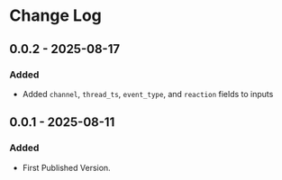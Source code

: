 # Change Log
## 0.0.2 - 2025-08-17
### Added
- Added `channel`, `thread_ts`, `event_type`, and `reaction` fields to inputs

## 0.0.1 - 2025-08-11
### Added
- First Published Version.